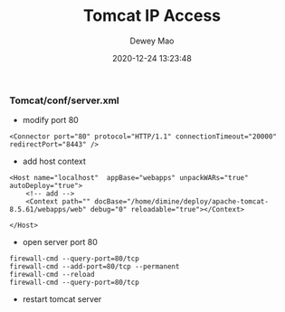 ﻿--- 
layout: post 
title: "Tomcat IP Access" 
date: 2020-12-24 13:23:48 
author: Dewey Mao 
categories: Tomcat 
--- 
### Tomcat/conf/server.xml
- modify port 80   

```   
<Connector port="80" protocol="HTTP/1.1" connectionTimeout="20000" redirectPort="8443" />
```   

- add host context   

```   
<Host name="localhost"  appBase="webapps" unpackWARs="true" autoDeploy="true">
	<!-- add -->
	<Context path="" docBase="/home/dimine/deploy/apache-tomcat-8.5.61/webapps/web" debug="0" reloadable="true"></Context>

</Host>   
```   

- open server port 80   

```   
firewall-cmd --query-port=80/tcp
firewall-cmd --add-port=80/tcp --permanent
firewall-cmd --reload
firewall-cmd --query-port=80/tcp
```   

- restart tomcat server   
